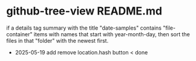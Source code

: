 # github-tree-view README.md


if a details tag summary with the title "date-samples" contains "file-container" items with names that start with year-month-day, then sort the files in that "folder" with the newest first.


* 2025-05-19 add remove location.hash button < done
